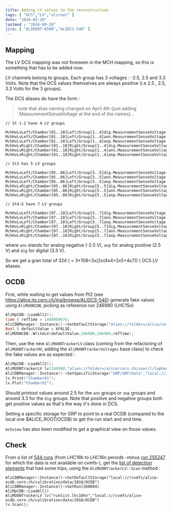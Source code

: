 ```yaml
---
title: Adding LV values to the reconstruction
tags: [ "DCS","LV","aliroot" ]
date: "2016-03-20"
lastmod : "2016-09-20"
jira: [ "ALIROOT-6590","ALIDCS-540" ]
---
```


## Mapping

The LV DCS mapping was not foreseen in the MCH mapping, so this is something that has to be added now.

LV channels belong to groups. Each group has 3 voltages : -2.5, 2.5 and 3.3 Volts. Note that the DCS values themselves are always positive (i.e 2.5 , 2.5, 3.3 Volts for the 3 groups).

The DCS aliases do have the form :

> note that alias naming changed on April 4th (just adding .MeasurementSenseVoltage at
the end of the names)...


```
// St 1-2 have 4 LV groups

MchHvLvLeft/Chamber[01..10]Left/Group[1..4]dig.MeasurementSenseVoltage
MchHvLvLeft/Chamber[01..10]Left/Group[1..4]ann.MeasurementSenseVoltage
MchHvLvLeft/Chamber[01..10]Left/Group[1..4]anp.MeasurementSenseVoltage
MchHvLvRight/Chamber[01..10]Right/Group[1..4]dig.MeasurementSenseVoltage
MchHvLvRight/Chamber[01..10]Right/Group[1..4]ann.MeasurementSenseVoltage
MchHvLvRight/Chamber[01..10]Right/Group[1..4]anp.MeasurementSenseVoltage

// St3 has 5 LV groups

MchHvLvLeft/Chamber[05..06]Left/Group[5..5]dig.MeasurementSenseVoltage
MchHvLvLeft/Chamber[05..06]Left/Group[5..5]ann.MeasurementSenseVoltage
MchHvLvLeft/Chamber[05..06]Left/Group[5..5]anp.MeasurementSenseVoltage
MchHvLvRight/Chamber[05..06]Right/Group[5..5]dig.MeasurementSenseVoltage
MchHvLvRight/Chamber[05..06]Right/Group[5..5]ann.MeasurementSenseVoltage
MchHvLvRight/Chamber[05..06]Right/Group[5..5]anp.MeasurementSenseVoltage

// St4-5 have 7 LV groups

MchHvLvLeft/Chamber[07..10]Left/Group[5..7]dig.MeasurementSenseVoltage
MchHvLvLeft/Chamber[07..10]Left/Group[5..7]ann.MeasurementSenseVoltage
MchHvLvLeft/Chamber[07..10]Left/Group[5..7]anp.MeasurementSenseVoltage
MchHvLvRight/Chamber[07..10]Right/Group[5..7]dig.MeasurementSenseVoltage
MchHvLvRight/Chamber[07..10]Right/Group[5..7]ann.MeasurementSenseVoltage
MchHvLvRight/Chamber[07..10]Right/Group[5..7]anp.MeasurementSenseVoltage
```

where `ann` stands for analog negative (-2.5 V), `anp` for analog positive (2.5 V) and `dig` for digital (3.3 V).

So we get a gran total of 324 ( = 3*108=3x(2x(4x4+2x5+4x7)) ) DCS LV aliases.

## OCDB

First, while waiting to get values from Pt2 (see https://alice.its.cern.ch/jira/browse/ALIDCS-540) generate fake values
 using `AliMUONCDB`, picking as reference run 246980 (LHC15o)

```c++
AliMpCDB::LoadAll2();
time_t refTime = 1449969676;
AliCDBManager::Instance()->SetDefaultStorage("alien://folder=/alice/cern.ch/user/l/laphecet/OCDB");
Bool_t defaultValue = kFALSE;
AliMUONCDB::WriteLV(defaultValue,246980,246980,refTime);
```

Then, use the new `AliMUONTrackerLV` class (coming from the refactoring of `AliMUONTrackerHV`, adding the `AliMUONTrackerVoltages` base class) to check the fake values are as expected :

```c++
AliMpCDB::LoadAll2();
AliMUONTrackerLV lv(246980,"alien://folder=/alice/cern.ch/user/l/laphecet/OCDB");
AliCDBManager::Instance()->SetSpecificStorage("GRP/GRP/Data","local:///cvmfs/alice-ocdb.cern.ch/calibration/data/2015/OCDB");
lv.Print("Chamber01");
lv.Plot("Chamber01");
```

Should printout values around 2.5 for the `ann` groups or `anp` groups and around 3.3 for the `dig` groups. Note that positive and negative groups both get positive values as that's the way it's done in DCS.

Setting a specific storage for GRP to point to a real OCDB (compared to the local one $ALICE_ROOT/OCDB) to get the run start and end time.

`mchview` has also been modified to get a graphical view on those values.
## Check

From a list of [544 runs](/post/adding-lv-values-to-reco/runlist.lhc16hn) (from LHC16h to LHC16n periods -minus [run 255247](https://alice.its.cern.ch/jira/browse/ALIROOT-6344?focusedCommentId=182921&page=com.atlassian.jira.plugin.system.issuetabpanels:comment-tabpanel#comment-182921) for which the data is not available on cvmfs-), get the [list of detection elements](/post/adding-lv-values-to-reco/scan.lv.hn.txt) that had some trips, using the `AliMUONTrackerLV::Scan` method :

```
AliCDBManager::Instance()->SetDefaultStorage("local:///cvmfs/alice-ocdb.cern.ch/calibration/data/2016/OCDB")
AliCDBManager::Instance()->SetRun(260804)
AliMpCDB::LoadAll()
AliMUONTrackerLV lv("runlist.lhc16hn","local:///cvmfs/alice-ocdb.cern.ch/calibration/data/2016/OCDB")
lv.Scan(); 
```


